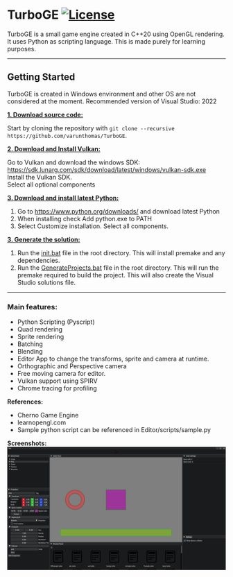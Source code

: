 # TurboGE [![License](https://img.shields.io/github/license/varunthomas/TurboGE)](https://github.com/varunthomas/TurboGE/blob/main/LICENSE)

TurboGE is a small game engine created in C++20 using OpenGL rendering. It uses Python as scripting language. This is made purely for learning purposes.

***

## Getting Started
TurboGE is created in Windows environment and other OS are not considered at the moment.
Recommended version of Visual Studio: 2022

<ins>**1. Download source code:**</ins>

Start by cloning the repository with `git clone --recursive https://github.com/varunthomas/TurboGE`.

<ins>**2. Download and Install Vulkan:**</ins>

Go to Vulkan and download the windows SDK: <br/>
https://sdk.lunarg.com/sdk/download/latest/windows/vulkan-sdk.exe <br/>
Install the Vulkan SDK.<br/>
Select all optional components<br/>

<ins>**3. Download and install latest Python:**</ins>

1. Go to https://www.python.org/downloads/ and download latest Python
2. When installing check Add python.exe to PATH
3. Select Customize installation. Select all components.

<ins>**3. Generate the solution:**</ins>

1. Run the [init.bat](https://github.com/varunthomas/TurboGE/blob/main/init.bat) file in the root directory. This will install premake and any dependencies.
2. Run the [GenerateProjects.bat](https://github.com/varunthomas/TurboGE/blob/main/GenerateProjects.bat) file in the root directory. This will run the premake required to build the project. This will also create the Visual Studio solutions file.


***

### Main features:
- Python Scripting (Pyscript)
- Quad rendering
- Sprite rendering
- Batching
- Blending
- Editor App to change the transforms, sprite and camera at runtime.
- Orthographic and Perspective camera
- Free moving camera for editor.
- Vulkan support using SPIRV
- Chrome tracing for profiling

**References:**

- Cherno Game Engine
- learnopengl.com
- Sample python script can be referenced in Editor/scripts/sample.py

**Screenshots:**
![alt text](https://github.com/varunthomas/TurboGE/blob/TurboGE_dev/Screenshot1.png?raw=true)
